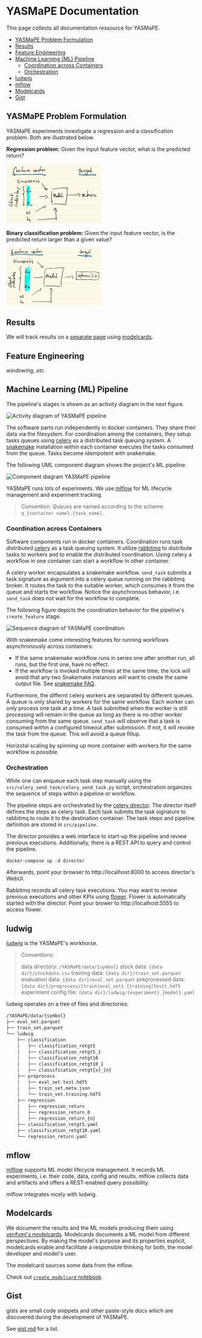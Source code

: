 # YASMaPE Documentation 

This page collects all documentation ressource for YASMaPE.

* [YASMaPE Problem Formulation](#yasmape-problem-formulation)
* [Results](#results)
* [Feature Engineering](#feature-engineering)
* [Machine Learning (ML) Pipeline](#machine-learning-ml-pipeline)
  * [Coordination across Containers](#coordination-across-containers)
  * [Orchestration](#orchestration)
* [ludwig](#ludwig)
* [mflow](#mflow)
* [Modelcards](#modelcards)
* [Gist](#gist)


## YASMaPE Problem Formulation

YASMaPE experiments investigate a regression and a classification problem. Both are illustrated below.

**Regression problem:** Given the input feature vector, what is the predicted return?

<img src="regression_problem.png" width="50%" alt="Return regression problem">

**Binary classification problem:** Given the input feature vector, is the predicted return larger than a given value?

<img src="classification_problem.png" width="50%" alt="Return binary classification problem">

## Results

We will track results on a [separate page](results.md) using [modelcards](https://www.verifyml.com/).

## Feature Engineering

_windowing, etc._


## Machine Learning (ML) Pipeline

The pipeline's stages is shown as an activity diagram in the next figure.

![Activity diagram of YASMaPE pipeline](http://www.plantuml.com/plantuml/png/5Smj3a8n301WpodW0gl0eHu2IKA2Gf7IDRo6hLlw4wuFJttkMppG8dlR7KIfPUNz6Z7z163uBM-9DL_fR3GqMAFGw42LwNCqU9plLxnTeACer44EICyfavieborTMElV7m00)

The software parts run independently in docker containers. They share their data via the filesystem. For coordination among the containers, they setup tasks queues using [celery](https://docs.celeryq.dev/en/stable/) as a distributed task queuing system. A [snakemake](https://snakemake.readthedocs.io/en/stable/) installation within each container executes the tasks consumed from the queue. Tasks become idempotent with snakemake.

The following UML component diagram shows the project's ML pipeline. 

![Component diagram YASMaPE pipeline](http://www.plantuml.com/plantuml/png/1S6n3eGW303GNxdx0JhSTfk3euc9avF1qaWZb0RQ-Fk-zsN1uea-sKp77w379rnisKyVrB69aLZ0LW4JuVthi4_R4jSPQcI1r700wg6iL5WeU2ql)

YASMaPE runs lots of experiments. We use [mlflow](https://mlflow.org/) for ML lifecycle management and experiment tracking.

> Convention: Queues are named according to the scheme `q_{container name}.{task_name}`.

### Coordination across Containers

Software components run in docker containers. Coordination runs task distributed [celery](https://docs.celeryq.dev/en/stable/) as a task queuing system. It utilize [rabbitmq](https://www.rabbitmq.com/) to distribute tasks to workers and to enable the distributed coordination. Using celery a workflow in one container can start a workflow in other container.

A celery worker encapsulates a snakemake workflow. `send_task` submits a task signature as argument into a celery queue running on the rabbitmq broker. It routes the task to the suitable worker, which consumes it from the queue and starts the workflow. Notice the asynchronous behavior, i.e. `send_task` does not wait for the workflow to complete.

The following figure depicts the coordination behavior for the pipeline's `create_feature` stage.

![Sequence diagram of YASMaPE coordination](http://www.plantuml.com/plantuml/png/1S4x3a912030g-W5biBEpiBInCJAoY0G7t4Nb4-ylZDxDPhDijkgFda42FoDbzRMpqu9SYkn6kGBY8NUXu3xwNR1wnaMgW4x9QHy7-GUh8QbRgFN_0C0)

With snakemake come interesting features for running workflows asynchronously across containers:

* If the same snakemake workflow runs in series one after another run, all runs, but the first one, have no effect.
* If the workflow is invoked multiple times at the same time, the lock will avoid that any two Snakemake instances will want to create the same output file. See [snakemake FAQ](https://snakemake.readthedocs.io/en/stable/project_info/faq.html#how-does-snakemake-lock-the-working-directory).

Furthermore, the differnt celery workers are separated by different queues. A queue is only shared by workers for the same workflow. Each worker can only process one task at a time. A task submitted when the worker is still processing will remain in the queue as long as there is no other worker consuming from the same queue. `send_task` will observe that a task is consumed within a configured timeout after submission. If not, it will revoke the task from the queue. This will avoid a queue fillup. 

Horizotal scaling by spinning up more container with workers for the same workflow is possible.

### Orchestration

While one can enqueue each task step manually using the `src/celery_send_task/celery_send_task.py` script, orchestration organizes the sequence of steps within a pipeline or workflow.

The pipeline steps are orchestrated by the [celery director](https://ovh.github.io/celery-director/). The director itself defines the steps as celery task. Each task submits the task signature to rabbitmq to route it to the destination container. The task steps and pipeline definition are stored in `src/pipeline`. 

The director provides a web interface to start-up the pipeline and review previous executions. Additionally, there is a REST API to query and control the pipeline.

```
docker-compose up -d director
```

Afterwards, point your browser to http://localhost:8000 to access director's WebUI.

Rabbitmq records all celery task executions. You may want to review previous executions and other KPIs using [flower](https://flower.readthedocs.io/en/latest/). Flower is automatically started with the director. Point your brower to http://localhost:5555 to access flower. 


## ludwig

[ludwig](https://ludwig.ai/) is the YASMaPE's workhorse.


> Conventions: 
> 
> data directory: `/YASMaPE/data/{symbol}`
> stock data: `{data dir}/stockdata.csv`
> training data: `{data dir}/train_set.parquet`
> evaluation data: `{data dir}/eval_set.parquet`
> preprocessed data: `{data dir}/preprocess/{train|eval_set}.{training|test}.hdf5`
> experiment config file: `{data dir}/ludwig/{experiment}_{model}.yaml`

ludwig operates on a tree of files and directories:

```
/YASMaPE/data/{symbol}
├── eval_set.parquet
├── train_set.parquet
└── ludwig
    ├── classification
    │   ├── classification_retgt5
    │   ├── classification_retgt5_1
    │   ├── classification_retgt10
    │   ├── classification_retgt10_1
    │   ├── classification_retgt{x}_{n}
    ├── preprocess
    │   ├── eval_set.test.hdf5
    │   ├── train_set.meta.json
    │   └── train_set.training.hdf5
    ├── regression
    │   ├── regression_return
    │   ├── regression_return_0
    │   ├── regression_return_{n}
    ├── classification_retgt5.yaml
    ├── classification_retgt10.yaml
    └── regression_return.yaml 
```

## mflow

[mlflow](https://mlflow.org/) supports ML model lifecycle management. It records ML experiments, i.e. their code, data, config and results. mlflow collects data and artifacts and offers a REST-enabled query possibility. 

mlflow integrates nicely with ludwig.

## Modelcards

We document the results and the ML models producing them using [verifyml's modelcards](https://www.verifyml.com/). Modelcards documents a ML model from different perspectives. By making the model's purpose and its properties explicit, modelcards enable and facilitate a responsible thinking for both, the model developer and model's user.

The modelcard sources some data from the mflow.

Check out [`create_modelcard` notebook](../notebooks/create_modelcard.ipynb).

## Gist

gists are small code snippets and other paste-style docs which are discovered during the development of YASMaPE.

See [gist.md](gist.md) for a list.
